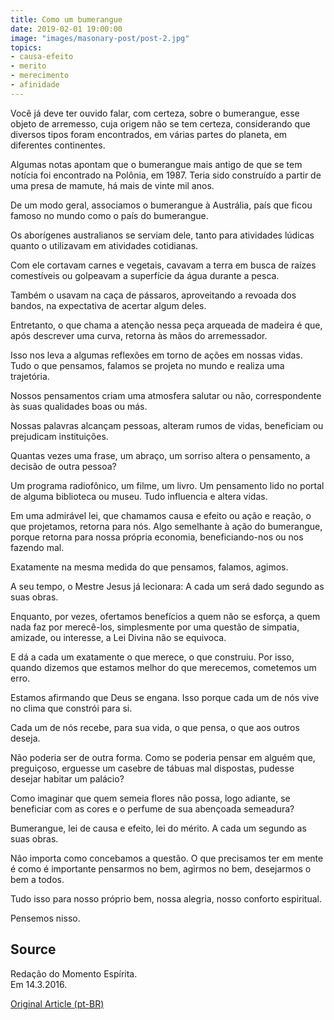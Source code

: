 ```yaml
---
title: Como um bumerangue
date: 2019-02-01 19:00:00
image: "images/masonary-post/post-2.jpg"
topics: 
- causa-efeito
- merito
- merecimento
- afinidade
---
```


Você já deve ter ouvido falar, com certeza, sobre o bumerangue, esse objeto de
arremesso, cuja origem não se tem certeza, considerando que diversos tipos
foram encontrados, em várias partes do planeta, em diferentes continentes.

Algumas notas apontam que o bumerangue mais antigo de que se tem notícia foi
encontrado na Polônia, em 1987. Teria sido construído a partir de uma presa de
mamute, há mais de vinte mil anos.

De um modo geral, associamos o bumerangue à Austrália, país que ficou famoso no
mundo como o país do bumerangue.

Os aborígenes australianos se serviam dele, tanto para atividades lúdicas
quanto o utilizavam em atividades cotidianas.

Com ele cortavam carnes e vegetais, cavavam a terra em busca de raízes
comestíveis ou golpeavam a superfície da água durante a pesca.

Também o usavam na caça de pássaros, aproveitando a revoada dos bandos, na
expectativa de acertar algum deles.

Entretanto, o que chama a atenção nessa peça arqueada de madeira é que, após
descrever uma curva, retorna às mãos do arremessador.

Isso nos leva a algumas reflexões em torno de ações em nossas vidas. Tudo o que
pensamos, falamos se projeta no mundo e realiza uma trajetória.

Nossos pensamentos criam uma atmosfera salutar ou não, correspondente às suas
qualidades boas ou más.

Nossas palavras alcançam pessoas, alteram rumos de vidas, beneficiam ou
prejudicam instituições.

Quantas vezes uma frase, um abraço, um sorriso altera o pensamento, a decisão
de outra pessoa?

Um programa radiofônico, um filme, um livro. Um pensamento lido no portal de
alguma biblioteca ou museu. Tudo influencia e altera vidas.

Em uma admirável lei, que chamamos causa e efeito ou ação e reação, o que
projetamos, retorna para nós. Algo semelhante à ação do bumerangue, porque
retorna para nossa própria economia, beneficiando-nos ou nos fazendo mal.

Exatamente na mesma medida do que pensamos, falamos, agimos.

A seu tempo, o Mestre Jesus já lecionara: A cada um será dado segundo as suas
obras.

Enquanto, por vezes, ofertamos benefícios a quem não se esforça, a quem nada
faz por merecê-los, simplesmente por uma questão de simpatia, amizade, ou
interesse, a Lei Divina não se equivoca.

E dá a cada um exatamente o que merece, o que construiu. Por isso, quando
dizemos que estamos melhor do que merecemos, cometemos um erro.

Estamos afirmando que Deus se engana. Isso porque cada um de nós vive no clima
que constrói para si.

Cada um de nós recebe, para sua vida, o que pensa, o que aos outros deseja.

Não poderia ser de outra forma. Como se poderia pensar em alguém que,
preguiçoso, erguesse um casebre de tábuas mal dispostas, pudesse desejar
habitar um palácio?

Como imaginar que quem semeia flores não possa, logo adiante, se beneficiar com
as cores e o perfume de sua abençoada semeadura?

Bumerangue, lei de causa e efeito, lei do mérito. A cada um segundo as suas
obras.

Não importa como concebamos a questão. O que precisamos ter em mente é como é
importante pensarmos no bem, agirmos no bem, desejarmos o bem a todos.

Tudo isso para nosso próprio bem, nossa alegria, nosso conforto espiritual.

Pensemos nisso.

## Source
Redação do Momento Espírita.  
Em 14.3.2016.

[Original Article (pt-BR)](http://momento.com.br/pt/ler_texto.php?id=4736)
